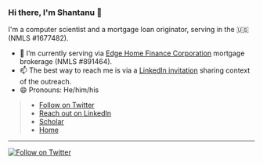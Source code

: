 ### Hi there, I'm Shantanu 👋

I'm a computer scientist and a mortgage loan originator, serving in the 🇺🇸 (NMLS #1677482). 

- 🔭 I’m currently serving via [Edge Home Finance Corporation](https://www.edgehomefinance.com/) mortgage brokerage (NMLS #891464).
- 📫 The best way to reach me is via a [LinkedIn invitation](https://www.linkedin.com/in/shantanu/) sharing context of the outreach.
- 😄 Pronouns: He/him/his

> * [Follow on Twitter](https://twitter.com/shantanu)
> * [Reach out on LinkedIn](https://www.linkedin.com/in/shantanu/)
> * [Scholar](https://scholar.google.com/citations?user=1vXVdMsAAAAJ)
> * [Home](https://www.shantanusharma.com/)

---
[![Follow on Twitter](https://img.shields.io/twitter/follow/shantanu?label=Follow&style=social)](https://twitter.com/shantanu)

